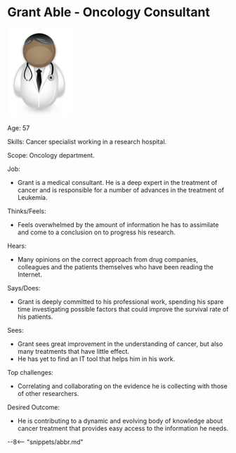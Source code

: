 <!-- SPDX-License-Identifier: CC-BY-4.0 -->
<!-- Copyright Contributors to the ODPi Egeria project. -->

# Grant Able - Oncology Consultant

![Icon](grant-able.png)

Age: 57

Skills: Cancer specialist working in a research hospital.

Scope: Oncology department.

Job: 

* Grant is a medical consultant.   He is a deep expert in the treatment of cancer and is responsible for a number of advances in the treatment of Leukemia.

Thinks/Feels:

* Feels overwhelmed by the amount of information he has to assimilate and come to a conclusion on to progress his research.

Hears:

* Many opinions on the correct approach from drug companies, colleagues and the patients themselves who have been reading the Internet.

Says/Does:

* Grant is deeply committed to his professional work, spending his spare time investigating possible factors that could improve the survival rate of his patients.

Sees:

* Grant sees great improvement in the understanding of cancer, but also many treatments that have little effect. 
* He has yet to find an IT tool that helps him in his work.

Top challenges:

* Correlating and collaborating on the evidence he is collecting with those of other researchers.

Desired Outcome:

* He is contributing to a dynamic and evolving body of knowledge about cancer treatment that provides easy access to the information he needs.


--8<-- "snippets/abbr.md"

